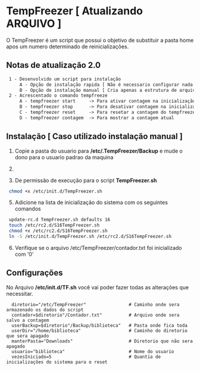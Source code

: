 # TempFreezer [ Atualizando ARQUIVO ]

O TempFreezer é um script que possui o objetivo de substituir a pasta home apos um numero determinado de reinicializações.

## Notas de atualização 2.0
 ```html
  1 - Desenvolvido um script para instalação
      A - Opção de instalação rapida [ Não é necessario configurar nada apos a instalação ]
      B - Opção de instalação manual [ Cria apenas a estrutura de arquivos necessaria ]
  2 - Acrescentado o comando tempfreeze
      A - tempfreezer start     -> Para ativar contagem na inicialização do sistema
      B - tempfreezer stop      -> Para desativar contagem na inicialização do sistema
      C - tempfreezer reset     -> Para resetar a contagem do tempfreezer
      D - tempfreezer contagem  -> Para mostrar a contagem atual
 ```
## Instalação [ Caso utilizado instalação manual ]
 
 1. Copie a pasta do usuario para __/etc/.TempFreezer/Backup__ e mude o dono para o usuario padrao da maquina</br>
 
 2.  </br>
 
 4. De permissão de execução para o script __TempFreezer.sh__ </br>
 ```bash
  chmod +x /etc/init.d/TempFreezer.sh 
 ```
 
 5. Adicione na lista de inicialização do sistema com os seguintes comandos </br>
 ```bash
  update-rc.d TempFreezer.sh defaults 16
  touch /etc/rc2.d/S16TempFreezer.sh
  chmod +x /etc/rc2.d/S16TempFreezer.sh
  ln -S /etc/init.d/TempFreezer.sh /etc/rc2.d/S16TempFreezer.sh
 ```
 
 6. Verifique se o arquivo /etc/TempFreezer/contador.txt foi inicializado com '0'
 
## Configurações

No Arquivo __/etc/init.d/TF.sh__ você vai poder fazer todas as alterações que necessitar.
  ```shell
    diretorio="/etc/TempFreezer"                # Caminho onde sera armazenado os dados do script
    contador=$diretorio"/Contador.txt"          # Arquivo onde sera salvo a contagem
    userBackup=$diretorio"/Backup/biblioteca"   # Pasta onde fica toda 
    userDir="/home/biblioteca"                  # Caminho do diretorio que sera apagado
    manterPasta="Downloads"                     # Diretorio que não sera apagado
    usuario="biblioteca"                        # Nome do usuario
    vezesIniciado=5                             # Quantia de inicializações do sistema para o reset
  ```
  
  

